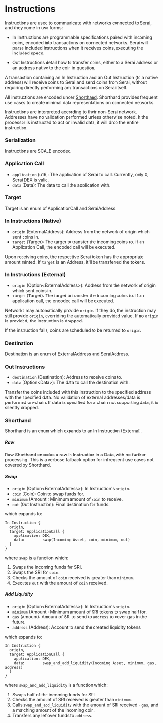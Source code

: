 # Instructions

Instructions are used to communicate with networks connected to Serai, and they
come in two forms:

  - In Instructions are programmable specifications paired with incoming coins,
encoded into transactions on connected networks. Serai will parse included
instructions when it receives coins, executing the included specs.

  - Out Instructions detail how to transfer coins, either to a Serai address or
an address native to the coin in question.

A transaction containing an In Instruction and an Out Instruction (to a native
address) will receive coins to Serai and send coins from Serai, without
requiring directly performing any transactions on Serai itself.

All instructions are encoded under [Shorthand](#shorthand). Shorthand provides
frequent use cases to create minimal data representations on connected networks.

Instructions are interpreted according to their non-Serai network. Addresses
have no validation performed unless otherwise noted. If the processor is
instructed to act on invalid data, it will drop the entire instruction.

### Serialization

Instructions are SCALE encoded.

### Application Call

  - `application` (u16):  The application of Serai to call. Currently, only 0,
Serai DEX is valid.
  - `data`        (Data): The data to call the application with.

### Target

Target is an enum of ApplicationCall and SeraiAddress.

### In Instructions (Native)

  - `origin` (ExternalAddress): Address from the network of origin which sent
coins in.
  - `target` (Target):          The target to transfer the incoming coins to. If
an Application Call, the encoded call will be executed.

Upon receiving coins, the respective Serai token has the appropriate amount
minted. If `target` is an Address, it'll be transferred the tokens.

### In Instructions (External)

  - `origin` (Option\<ExternalAddress>): Address from the network of origin
which sent coins in.
  - `target` (Target):                   The target to transfer the incoming
coins to. If an application call, the encoded call will be executed.

Networks may automatically provide `origin`. If they do, the instruction may
still provide `origin`, overriding the automatically provided value. If no
`origin` is provided, the instruction is dropped.

If the instruction fails, coins are scheduled to be returned to `origin`.

### Destination

Destination is an enum of ExternalAddress and SeraiAddress.

### Out Instructions

  - `destination` (Destination):   Address to receive coins to.
  - `data`        (Option\<Data>): The data to call the destination with.

Transfer the coins included with this instruction to the specified address with
the specified data. No validation of external addresses/data is performed
on-chain. If data is specified for a chain not supporting data, it is silently
dropped.

### Shorthand

Shorthand is an enum which expands to an In Instruction (External).

##### Raw

Raw Shorthand encodes a raw In Instruction in a Data, with no further
processing. This is a verbose fallback option for infrequent use cases not
covered by Shorthand.

##### Swap

  - `origin`  (Option\<ExternalAddress>): In Instruction's `origin`.
  - `coin`    (Coin):                     Coin to swap funds for.
  - `minimum` (Amount):                   Minimum amount of `coin` to receive.
  - `out`     (Out Instruction):          Final destination for funds.

which expands to:

```
In Instruction {
  origin,
  target: ApplicationCall {
    application: DEX,
    data:        swap(Incoming Asset, coin, minimum, out)
  }
}
```

where `swap` is a function which:

  1) Swaps the incoming funds for SRI.
  2) Swaps the SRI for `coin`.
  3) Checks the amount of `coin` received is greater than `minimum`.
  4) Executes `out` with the amount of `coin` received.

##### Add Liquidity

  - `origin`  (Option\<ExternalAddress>): In Instruction's `origin`.
  - `minimum` (Amount):                   Minimum amount of SRI tokens to swap
half for.
  - `gas`     (Amount):                   Amount of SRI to send to `address` to
cover gas in the future.
  - `address` (Address):                  Account to send the created liquidity
tokens.

which expands to:

```
In Instruction {
  origin,
  target: ApplicationCall {
    application: DEX,
    data:        swap_and_add_liquidity(Incoming Asset, minimum, gas, address)
  }
}
```

where `swap_and_add_liquidity` is a function which:

  1) Swaps half of the incoming funds for SRI.
  2) Checks the amount of SRI received is greater than `minimum`.
  3) Calls `swap_and_add_liquidity` with the amount of SRI received - `gas`, and
a matching amount of the incoming coin.
  4) Transfers any leftover funds to `address`.
